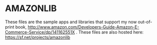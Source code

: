 AMAZONLIB
=========

These files are the sample apps and libraries that support my now out-of-print book, http://www.amazon.com/Developers-Guide-Amazon-E-Commerce-Service/dp/141162551X . These files are also hosted here: https://sf.net/projects/amazonlib
